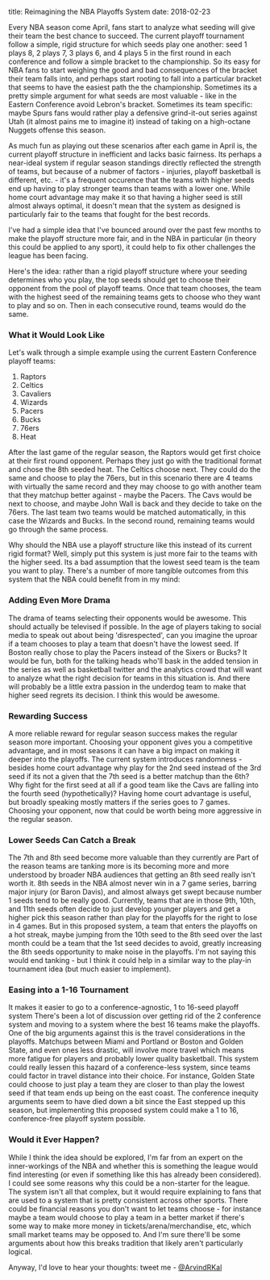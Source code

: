 title: Reimagining the NBA Playoffs System
date: 2018-02-23

Every NBA season come April, fans start to analyze what seeding will give their team the best chance to succeed. The current playoff tournament follow a simple, rigid structure for which seeds play one another: seed 1 plays 8, 2 plays 7, 3 plays 6, and 4 plays 5 in the first round in each conference and follow a simple bracket to the championship. So its easy for NBA fans to start weighing the good and bad consequences of the bracket their team falls into, and perhaps start rooting to fall into a particular bracket that seems to have the easiest path the the championship. Sometimes its a pretty simple argument for what seeds are most valuable - like in the Eastern Conference avoid Lebron's bracket. Sometimes its team specific: maybe Spurs fans would rather play a defensive grind-it-out series against Utah (it almost pains me to imagine it) instead of taking on a high-octane Nuggets offense this season. 

As much fun as playing out these scenarios after each game in April is, the current playoff structure in inefficient and lacks basic fairness. Its perhaps a near-ideal system if regular season standings directly reflected the strength of teams, but because of a nubmer of factors - injuries, playoff basketball is different, etc. - it's a frequent occurence that the teams with higher seeds end up having to play stronger teams than teams with a lower one. While home court advantage may make it so that having a higher seed is still almost always optimal, it doesn't mean that the system as designed is particularly fair to the teams that fought for the best records. 

I've had a simple idea that I've bounced around over the past few months to make the playoff structure more fair, and in the NBA in particular (in theory this could be applied to any sport), it could help to fix other challenges the league has been facing. 

Here's the idea: rather than a rigid playoff structure where your seeding determines who you play, the top seeds should get to choose their opponent from the pool of playoff teams. Once that team chooses, the team with the highest seed of the remaining teams gets to choose who they want to play and so on. Then in each consecutive round, teams would do the same.

### What it Would Look Like

Let's walk through a simple example using the current Eastern Conference playoff teams: 

1. Raptors
2. Celtics
3. Cavaliers
4. Wizards
5. Pacers
6. Bucks
7. 76ers
8. Heat

After the last game of the regular season, the Raptors would get first choice at their first round opponent. Perhaps they just go with the traditional format and chose the 8th seeded heat. The Celtics choose next. They could do the same and choose to play the 76ers, but in this scenario there are 4 teams with virtually the same record and they may choose to go with another team that they matchup better against - maybe the Pacers. The Cavs would be next to choose, and maybe John Wall is back and they decide to take on the 76ers. The last team two teams would be matched automatically, in this case the Wizards and Bucks. In the second round, remaining teams would go through the same process. 

Why should the NBA use a playoff structure like this instead of its current rigid format? Well, simply put this system is just more fair to the teams with the higher seed. Its a bad assumption that the lowest seed team is the team you want to play. There's a number of more tangible outcomes from this system that the NBA could benefit from in my mind: 

### Adding Even More Drama
The drama of teams selecting their opponents would be awesome.
This should actually be televised if possible. In the age of players taking to social media to speak out about being 'disrespected', can you imagine the uproar if a team chooses to play a team that doesn't have the lowest seed. If Boston really chose to play the Pacers instead of the Sixers or Bucks? It would be fun, both for the talking heads who'll bask in the added tension in the series as well as basketball twitter and the analytics crowd that will want to analyze what the right decision for teams in this situation is. And there will probably be a little extra passion in the underdog team to make that higher seed regrets its decision. I think this would be awesome. 

### Rewarding Success
A more reliable reward for regular season success makes the regular season more important. Choosing your opponent gives you a competitive advantage, and in most seasons it can have a big impact on making it deeper into the playoffs. The current system introduces randomness - besides home court advantage why play for the 2nd seed instead of the 3rd seed if its not a given that the 7th seed is a better matchup than the 6th? Why fight for the first seed at all if a good team like the Cavs are falling into the fourth seed (hypothetically)? Having home court advantage is useful, but broadly speaking mostly matters if the series goes to 7 games. Choosing your opponent, now that could be worth being more aggressive in the regular season. 

### Lower Seeds Can Catch a Break
The 7th and 8th seed become more valuable than they currently are
Part of the reason teams are tanking more is its becoming more and more understood by broader NBA audiences that getting an 8th seed really isn't worth it. 8th seeds in the NBA almost never win in a 7 game series, barring major injury (or Baron Davis), and almost always get swept because number 1 seeds tend to be really good. Currently, teams that are in those 9th, 10th, and 11th seeds often decide to just develop younger players and get a higher pick this season rather than play for the playoffs for the right to lose in 4 games. But in this proposed system, a team that enters the playoffs on a hot streak, maybe jumping from the 10th seed to the 8th seed over the last month could be a team that the 1st seed decides to avoid, greatly increasing the 8th seeds opportunity to make noise in the playoffs. I'm not saying this would end tanking - but I think it could help in a similar way to the play-in tournament idea (but much easier to implement).

### Easing into a 1-16 Tournament
It makes it easier to go to a conference-agnostic, 1 to 16-seed playoff system
There's been a lot of discussion over getting rid of the 2 conference system and moving to a system where the best 16 teams make the playoffs. One of the big arguments against this is the travel considerations in the playoffs. Matchups between Miami and Portland or Boston and Golden State, and even ones less drastic, will involve more travel which means more fatigue for players and probably lower quality basketball. This system could really lessen this hazard of a conference-less system, since teams could factor in travel distance into their choice. For instance, Golden State could choose to just play a team they are closer to than play the lowest seed if that team ends up being on the east coast. The conference inequity arguments seem to have died down a bit since the East stepped up this season, but implementing this proposed system could make a 1 to 16, conference-free playoff system possible. 

### Would it Ever Happen?
While I think the idea should be explored, I'm far from an expert on the inner-workings of the NBA and whether this is something the league would find interesting (or even if something like this has already been considered). I could see some reasons why this could be a non-starter for the league. The system isn't all that complex, but it would require explaining to fans that are used to a system that is pretty consistent across other sports. There could be financial reasons you don't want to let teams choose - for instance maybe a team would choose to play a team in a better market if there's some way to make more money in tickets/arena/merchandise, etc, which small market teams may be opposed to. And I'm sure there'll be some arguments about how this breaks tradition that likely aren't particularly logical. 

Anyway, I'd love to hear your thoughts: tweet me - [@ArvindRKal](https://twitter.com/ArvindRKal)

